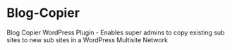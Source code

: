 Blog-Copier
===========

Blog Copier WordPress Plugin - Enables super admins to copy existing sub sites to new sub sites in a WordPress Multisite Network